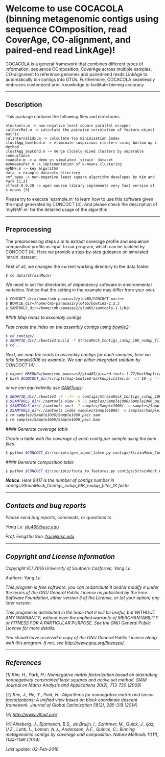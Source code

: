 Welcome to use COCACOLA (binning metagenomic contigs using sequence COmposition, read CoverAge, CO-alignment, and paired-end read LinkAge)!
===================

COCACOLA is a general framework that combines different types of information: sequence COmposition, CoverAge across multiple samples, CO-alignment to reference genomes and paired-end reads LinkAge to automatically bin contigs into OTUs. Furthermore, COCACOLA seamlessly embraces customized prior knowledge to facilitate binning accuracy.


----------
Description
---------------
This package contains the following files and directories.

	blocknnls.m -> non-negative least square parallel wrapper
	calCorrMat.m -> calculate the pairwise correlation of feature-object matrix
	calInternalIdx.m -> calculate TSS minimization index
	clustAgg_Lmethod.m -> eliminate suspicious clusters using bottom-up L Method
	clustAgg_SepCond.m -> merge closely mixed clusters by separable conductance
	example.m -> a demo on simulated 'strain' dataset
	myKmeansPar.m -> implementation of k-means clustering
	myNMF.m -> key algorithm
	data -> example datasets directory
	nmf_bpas -> non-negative least square algorithm developed by Kim and Park [1,2]
	vlfeat-0.9.20 -> open source library implements very fast version of k-means [3]

Please try to execute 'example.m' to learn how to use this software given the input generated by CONCOCT [4]. And please check the description of 'myNMF.m' for the detailed usage of the algorithm.


----------
Preprocessing
---------------

The preprocessing steps aim to extract coverage profile and sequence composition profile as input to our program, which can be tackled by CONCOCT [4]. Here we provide a step-by-step guidance on simulated 'strain' dataset: 

First of all, we changes the current working directory to the data folder.
```sh
$ cd data/StrainMock/
```
We need to set the directories of dependency software in environmental variables. Notice that the setting in the example may differ from your own.
```sh
$ CONCOCT_dir=/home/cmb-panasas2/ylu465/CONCOCT-master
$ BOWTIE_dir=/home/cmb-panasas2/ylu465/bowtie2-2.2.3
$ SAMTOOLS_dir=/home/cmb-panasas2/ylu465/samtools-1.1/bin
```
####<i class="icon-cog"> Map reads to assembly contigs

First create the index on the assembly contigs using [bowtie2](http://bowtie-bio.sourceforge.net/bowtie2/index.shtml):
```sh
$ cd contigs/
$ $BOWTIE_dir/./bowtie2-build -f StrainMock_Contigs_cutup_10K_nodup_filter_1K.fasta StrainMock_Contigs_cutup_10K_nodup_filter_1K.fasta
$ cd ..
```
Next, we map the reads to assembly contigs for each samples, here we take Sample1006 as example. We can either integrated solution by CONCOCT [4] 
```sh
$ export MRKDUP=/home/cmb-panasas2/ylu465/picard-tools-1.77/MarkDuplicates.jar
$ bash $CONCOCT_dir/scripts/map-bowtie2-markduplicates.sh -ct 10 -p '-f' samples/Sample1006/Sample1006_1.fasta samples/Sample1006/Sample1006_2.fasta pair contigs/StrainMock_Contigs_cutup_10K_nodup_filter_1K.fasta Sample1006 samples/Sample1006/
```
or we can equivalently use [SAMTools](http://samtools.sourceforge.net/):
```sh
$ $BOWTIE_dir/./bowtie2 -f --fr -x contigs/StrainMock_Contigs_cutup_10K_nodup_filter_1K.fasta -1 samples/Sample1006/Sample1006_1.fasta -2 samples/Sample1006/Sample1006_2.fasta -S samples/Sample1006/Sample1006_pair.sam -p 10
$ $SAMTOOLS_dir/./samtools view -b -S samples/Sample1006/Sample1006_pair.sam -o samples/Sample1006/Sample1006_pair.bam
$ $SAMTOOLS_dir/./samtools sort -T samples/Sample1006/ -o samples/Sample1006/Sample1006_pair-smds.bam samples/Sample1006/Sample1006_pair.bam
$ $SAMTOOLS_dir/./samtools index samples/Sample1006/ -o samples/Sample1006/Sample1006_pair-smds.bam
$ rm samples/Sample1006/Sample1006_pair.sam
$ rm samples/Sample1006/Sample1006_pair.bam
```


####<i class="icon-cog"> Generate coverage table

Create a table with the coverage of each contig per sample using the bam files. 
```sh
$ python $CONCOCT_dir/scripts/gen_input_table.py contigs/StrainMock_Contigs_cutup_10K_nodup_filter_1K.fasta samples/Sample1006/Sample1006_pair-smds.bam samples/Sample1023/Sample1023_pair-smds.bam samples/Sample118/Sample118_pair-smds.bam samples/Sample120/Sample120_pair-smds.bam samples/Sample127/Sample127_pair-smds.bam samples/Sample134/Sample134_pair-smds.bam samples/Sample177/Sample177_pair-smds.bam samples/Sample215/Sample215_pair-smds.bam samples/Sample230/Sample230_pair-smds.bam samples/Sample234/Sample234_pair-smds.bam samples/Sample244/Sample244_pair-smds.bam samples/Sample261/Sample261_pair-smds.bam samples/Sample263/Sample263_pair-smds.bam samples/Sample290/Sample290_pair-smds.bam samples/Sample302/Sample302_pair-smds.bam samples/Sample321/Sample321_pair-smds.bam samples/Sample330/Sample330_pair-smds.bam samples/Sample343/Sample343_pair-smds.bam samples/Sample353/Sample353_pair-smds.bam samples/Sample371/Sample371_pair-smds.bam samples/Sample387/Sample387_pair-smds.bam samples/Sample409/Sample409_pair-smds.bam samples/Sample416/Sample416_pair-smds.bam samples/Sample424/Sample424_pair-smds.bam samples/Sample427/Sample427_pair-smds.bam samples/Sample454/Sample454_pair-smds.bam samples/Sample477/Sample477_pair-smds.bam samples/Sample482/Sample482_pair-smds.bam samples/Sample491/Sample491_pair-smds.bam samples/Sample495/Sample495_pair-smds.bam samples/Sample507/Sample507_pair-smds.bam samples/Sample509/Sample509_pair-smds.bam samples/Sample512/Sample512_pair-smds.bam samples/Sample522/Sample522_pair-smds.bam samples/Sample548/Sample548_pair-smds.bam samples/Sample564/Sample564_pair-smds.bam samples/Sample609/Sample609_pair-smds.bam samples/Sample616/Sample616_pair-smds.bam samples/Sample620/Sample620_pair-smds.bam samples/Sample624/Sample624_pair-smds.bam samples/Sample631/Sample631_pair-smds.bam samples/Sample687/Sample687_pair-smds.bam samples/Sample710/Sample710_pair-smds.bam samples/Sample712/Sample712_pair-smds.bam samples/Sample717/Sample717_pair-smds.bam samples/Sample733/Sample733_pair-smds.bam samples/Sample746/Sample746_pair-smds.bam samples/Sample759/Sample759_pair-smds.bam samples/Sample767/Sample767_pair-smds.bam samples/Sample803/Sample803_pair-smds.bam samples/Sample812/Sample812_pair-smds.bam samples/Sample827/Sample827_pair-smds.bam samples/Sample838/Sample838_pair-smds.bam samples/Sample853/Sample853_pair-smds.bam samples/Sample868/Sample868_pair-smds.bam samples/Sample871/Sample871_pair-smds.bam samples/Sample872/Sample872_pair-smds.bam samples/Sample882/Sample882_pair-smds.bam samples/Sample904/Sample904_pair-smds.bam samples/Sample906/Sample906_pair-smds.bam samples/Sample919/Sample919_pair-smds.bam samples/Sample943/Sample943_pair-smds.bam samples/Sample961/Sample961_pair-smds.bam samples/Sample983/Sample983_pair-smds.bam > input/cov_inputtableR.tsv
```


####<i class="icon-cog"> Generate composition table
```sh
$ python $CONCOCT_dir/scripts/fasta_to_features.py contigs/StrainMock_Contigs_cutup_10K_nodup_filter_1K.fasta 9417 4 input/kmer_4_tmp.csv
```
**Notice:** Here 9417 is the number of contigs number in contigs/StrainMock_Contigs_cutup_10K_nodup_filter_1K.fasta


----------
Contacts and bug reports
------------------------
Please send bug reports, comments, or questions to 

Yang Lu: [ylu465@usc.edu](mailto:ylu465@usc.edu)

Prof. Fengzhu Sun: [fsun@usc.edu](mailto:fsun@usc.edu)


----------
Copyright and License Information
---------------------------------
Copyright (C) 2016 University of Southern California, Yang Lu

Authors: Yang Lu

This program is free software: you can redistribute it and/or modify it under
the terms of the GNU General Public License as published by the Free Software
Foundation, either version 3 of the License, or (at your option) any later
version.

This program is distributed in the hope that it will be useful, but WITHOUT
ANY WARRANTY; without even the implied warranty of MERCHANTABILITY or FITNESS
FOR A PARTICULAR PURPOSE. See the GNU General Public License for more details.

You should have received a copy of the GNU General Public License along with
this program. If not, see http://www.gnu.org/licenses/.


----------
References
---------------------------------
[1] Kim, H., Park, H.: Nonnegative matrix factorization based on alternating nonnegativity constrained least squares and active set method. SIAM Journal on Matrix Analysis and Applications 30(2), 713-730 (2008)

[2] Kim, J., He, Y., Park, H.: Algorithms for nonnegative matrix and tensor factorizations: A unified view based on block coordinate descent framework. Journal of Global Optimization 58(2), 285-319 (2014)

[3] http://www.vlfeat.org/

[4] Alneberg, J., Bjarnason, B.S., de Bruijn, I., Schirmer, M., Quick, J., Ijaz, U.Z., Lahti, L., Loman, N.J., Andersson, A.F., Quince, C.: Binning metagenomic contigs by coverage and composition. Nature Methods 11(11), 1144-1146 (2014)


Last update: 02-Feb-2016
